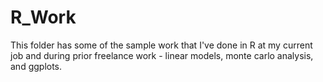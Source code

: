 R_Work
======

This folder has some of the sample work that I've done in R at my current job and during prior freelance work - linear models, monte carlo analysis, and ggplots. 
